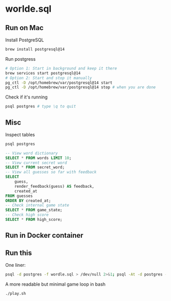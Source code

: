 # worlde.sql

## Run on Mac

Install PostgreSQL

```bash
brew install postgresql@14
```

Run postgress

```bash
# Option 1: Start in background and keep it there
brew services start postgresql@14
# Option 2: Start and stop it manually
pg_ctl -D /opt/homebrew/var/postgresql@14 start
pg_ctl -D /opt/homebrew/var/postgresql@14 stop # when you are done
```

Check if it's running

```bash
psql postgres # type \q to quit
```

## Misc

Inspect tables

```bash
psql postgres
```

```sql
-- View word dictionary
SELECT * FROM words LIMIT 10;
-- View current secret word
SELECT * FROM secret_word;
-- View all guesses so far with feedback
SELECT
    guess,
    render_feedback(guess) AS feedback,
    created_at
FROM guesses
ORDER BY created_at;
-- Check internal game state
SELECT * FROM game_state;
-- Check high score
SELECT * FROM high_score;
```

## Run in Docker container

<TODO>

## Run this

One liner:

```bash
psql -d postgres -f wordle.sql > /dev/null 2>&1; psql -At -d postgres -c "SELECT play_game('')"; while read g; do psql -At -d postgres -c "SELECT play_game('$g')"; done
```

A more readable but minimal game loop in bash

```bash
./play.sh
```
